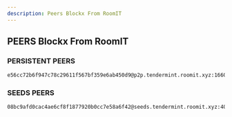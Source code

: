 ```yaml
---
description: Peers Blockx From RoomIT
---
```



## PEERS Blockx From RoomIT


### PERSISTENT PEERS
```bash
e56cc72b6f947c78c29611f567bf359e6ab450d9@p2p.tendermint.roomit.xyz:16607
```

### SEEDS PEERS
```bash
08bc9afd0cac4ae6cf8f1877920b0cc7e58a6f42@seeds.tendermint.roomit.xyz:40007
```